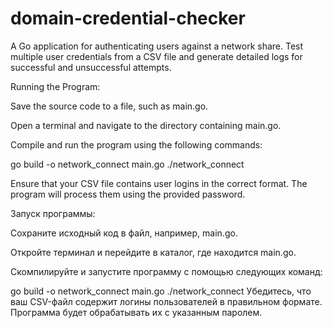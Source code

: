 # domain-credential-checker
A Go application for authenticating users against a network share. Test multiple user credentials from a CSV file and generate detailed logs for successful and unsuccessful attempts.


Running the Program:

Save the source code to a file, such as main.go.

Open a terminal and navigate to the directory containing main.go.

Compile and run the program using the following commands:

go build -o network_connect main.go
./network_connect

Ensure that your CSV file contains user logins in the correct format. The program will process them using the provided password.





Запуск программы:

Сохраните исходный код в файл, например, main.go.

Откройте терминал и перейдите в каталог, где находится main.go.

Скомпилируйте и запустите программу с помощью следующих команд:


go build -o network_connect main.go
./network_connect
Убедитесь, что ваш CSV-файл содержит логины пользователей в правильном формате. Программа будет обрабатывать их с указанным паролем.




